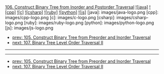 [106. Construct Binary Tree from Inorder and Postorder Traversal](https://leetcode.com/problems/construct-binary-tree-from-inorder-and-postorder-traversal/)
[![java]](https://github.com/leetcode-study-group/leetcode-java-solutions/blob/master/106-construct-binary-tree-from-inorder-and-postorder-traversal.md)
[![cpp]](https://github.com/leetcode-study-group/leetcode-cpp-solutions/blob/master/106-construct-binary-tree-from-inorder-and-postorder-traversal.md)
[![c]](https://github.com/leetcode-study-group/leetcode-c-solutions/blob/master/106-construct-binary-tree-from-inorder-and-postorder-traversal.md)
[![csharp]](https://github.com/leetcode-study-group/leetcode-csharp-solutions/blob/master/106-construct-binary-tree-from-inorder-and-postorder-traversal.md)
[![ruby]](https://github.com/leetcode-study-group/leetcode-ruby-solutions/blob/master/106-construct-binary-tree-from-inorder-and-postorder-traversal.md)
[![python]](https://github.com/leetcode-study-group/leetcode-python-solutions/blob/master/106-construct-binary-tree-from-inorder-and-postorder-traversal.md)
[![js]](https://github.com/leetcode-study-group/leetcode-js-solutions/blob/master/106-construct-binary-tree-from-inorder-and-postorder-traversal.md)
[java]: images/java-logo.png
[cpp]: images/cpp-logo.png
[c]: images/c-logo.png
[csharp]: images/csharp-logo.png
[ruby]: images/ruby-logo.png
[python]: images/python-logo.png
[js]: images/js-logo.png

- [prev: 105. Construct Binary Tree from Preorder and Inorder Traversal](105-construct-binary-tree-from-preorder-and-inorder-traversal.md)
- [next: 107. Binary Tree Level Order Traversal II](107-binary-tree-level-order-traversal-ii.md)

---


---

- [prev: 105. Construct Binary Tree from Preorder and Inorder Traversal](105-construct-binary-tree-from-preorder-and-inorder-traversal.md)
- [next: 107. Binary Tree Level Order Traversal II](107-binary-tree-level-order-traversal-ii.md)

